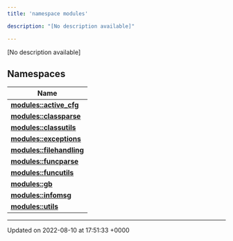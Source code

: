 ```yaml
---
title: 'namespace modules'

description: "[No description available]"

---
```







[No description available]

## Namespaces

| Name           |
| -------------- |
| **[modules::active_cfg](/documentation/code/gambit_2-2/namespaces/namespacemodules_1_1active__cfg/)**  |
| **[modules::classparse](/documentation/code/gambit_2-2/namespaces/namespacemodules_1_1classparse/)**  |
| **[modules::classutils](/documentation/code/gambit_2-2/namespaces/namespacemodules_1_1classutils/)**  |
| **[modules::exceptions](/documentation/code/gambit_2-2/namespaces/namespacemodules_1_1exceptions/)**  |
| **[modules::filehandling](/documentation/code/gambit_2-2/namespaces/namespacemodules_1_1filehandling/)**  |
| **[modules::funcparse](/documentation/code/gambit_2-2/namespaces/namespacemodules_1_1funcparse/)**  |
| **[modules::funcutils](/documentation/code/gambit_2-2/namespaces/namespacemodules_1_1funcutils/)**  |
| **[modules::gb](/documentation/code/gambit_2-2/namespaces/namespacemodules_1_1gb/)**  |
| **[modules::infomsg](/documentation/code/gambit_2-2/namespaces/namespacemodules_1_1infomsg/)**  |
| **[modules::utils](/documentation/code/gambit_2-2/namespaces/namespacemodules_1_1utils/)**  |






-------------------------------

Updated on 2022-08-10 at 17:51:33 +0000
